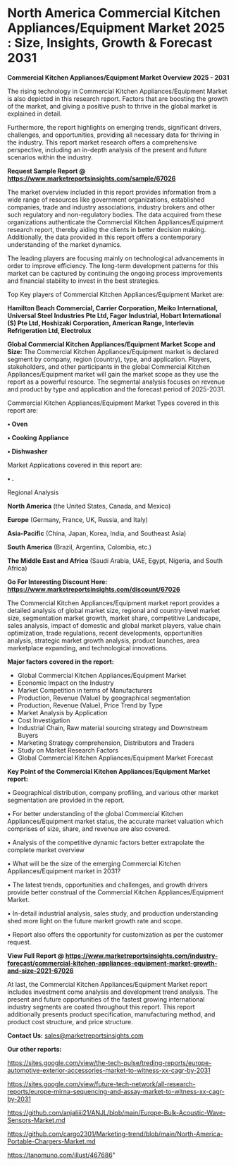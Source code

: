 # North America Commercial Kitchen Appliances/Equipment Market 2025 : Size, Insights, Growth & Forecast 2031

<Strong> Commercial Kitchen Appliances/Equipment Market Overview 2025 - 2031</strong>

The rising technology in Commercial Kitchen Appliances/Equipment Market is also depicted in this research report. Factors that are boosting the growth of the market, and giving a positive push to thrive in the global market is explained in detail.

Furthermore, the report highlights on emerging trends, significant drivers, challenges, and opportunities, providing all necessary data for thriving in the industry. This report market research offers a comprehensive perspective, including an in-depth analysis of the present and future scenarios within the industry.

<strong>Request Sample Report @ <a href=https://www.marketreportsinsights.com/sample/67026>https://www.marketreportsinsights.com/sample/67026</a></strong>

The market overview included in this report provides information from a wide range of resources like government organizations, established companies, trade and industry associations, industry brokers and other such regulatory and non-regulatory bodies. The data acquired from these organizations authenticate the Commercial Kitchen Appliances/Equipment research report, thereby aiding the clients in better decision making. Additionally, the data provided in this report offers a contemporary understanding of the market dynamics.

The leading players are focusing mainly on technological advancements in order to improve efficiency. The long-term development patterns for this market can be captured by continuing the ongoing process improvements and financial stability to invest in the best strategies.

Top Key players of Commercial Kitchen Appliances/Equipment Market are:

<strong>Hamilton Beach Commercial, Carrier Corporation, Meiko International, Universal Steel Industries Pte Ltd, Fagor Industrial, Hobart International (S) Pte Ltd, Hoshizaki Corporation, American Range, Interlevin Refrigeration Ltd, Electrolux</strong>

<strong><b>Global Commercial Kitchen Appliances/Equipment Market Scope and Size:</b></strong>
The Commercial Kitchen Appliances/Equipment market is declared segment by company, region (country), type, and application. Players, stakeholders, and other participants in the global Commercial Kitchen Appliances/Equipment market will gain the market scope as they use the report as a powerful resource. The segmental analysis focuses on revenue and product by type and application and the forecast period of 2025-2031.

Commercial Kitchen Appliances/Equipment Market Types covered in this report are:

<strong>• Oven

• Cooking Appliance

• Dishwasher</strong>

Market Applications covered in this report are:

<strong>• .</strong> 

Regional Analysis

<strong>North America</strong> (the United States, Canada, and Mexico)

<strong>Europe</strong> (Germany, France, UK, Russia, and Italy)

<strong>Asia-Pacific</strong> (China, Japan, Korea, India, and Southeast Asia)

<strong>South America</strong> (Brazil, Argentina, Colombia, etc.)

<strong>The Middle East and Africa</strong> (Saudi Arabia, UAE, Egypt, Nigeria, and South Africa)

<strong>Go For Interesting Discount Here: <a href=https://www.marketreportsinsights.com/discount/67026>https://www.marketreportsinsights.com/discount/67026</a></strong>

The Commercial Kitchen Appliances/Equipment market report provides a detailed analysis of global market size, regional and country-level market size, segmentation market growth, market share, competitive Landscape, sales analysis, impact of domestic and global market players, value chain optimization, trade regulations, recent developments, opportunities analysis, strategic market growth analysis, product launches, area marketplace expanding, and technological innovations.

<strong><b>Major factors covered in the report:</b></strong>
<ul>
  <li>Global Commercial Kitchen Appliances/Equipment Market </li>
  <li>Economic Impact on the Industry</li>
  <li>Market Competition in terms of Manufacturers</li>
  <li>Production, Revenue (Value) by geographical segmentation</li>
  <li>Production, Revenue (Value), Price Trend by Type</li>
  <li>Market Analysis by Application</li>
  <li>Cost Investigation</li>
  <li>Industrial Chain, Raw material sourcing strategy and Downstream Buyers</li>
  <li>Marketing Strategy comprehension, Distributors and Traders</li>
  <li>Study on Market Research Factors</li>
  <li>Global Commercial Kitchen Appliances/Equipment Market Forecast</li>
</ul>

<strong><b>Key Point of the Commercial Kitchen Appliances/Equipment Market report:</b></strong>

• Geographical distribution, company profiling, and various other market segmentation are provided in the report.

• For better understanding of the global Commercial Kitchen Appliances/Equipment market status, the accurate market valuation which comprises of size, share, and revenue are also covered.

• Analysis of the competitive dynamic factors better extrapolate the complete market overview

• What will be the size of the emerging Commercial Kitchen Appliances/Equipment market in 2031?

• The latest trends, opportunities and challenges, and growth drivers provide better construal of the Commercial Kitchen Appliances/Equipment Market.

• In-detail industrial analysis, sales study, and production understanding shed more light on the future market growth rate and scope.

• Report also offers the opportunity for customization as per the customer request.

<strong><b>View Full Report @ <a href=https://www.marketreportsinsights.com/industry-forecast/commercial-kitchen-appliances-equipment-market-growth-and-size-2021-67026>https://www.marketreportsinsights.com/industry-forecast/commercial-kitchen-appliances-equipment-market-growth-and-size-2021-67026</a></b></strong>


At last, the Commercial Kitchen Appliances/Equipment Market report includes investment come analysis and development trend analysis. The present and future opportunities of the fastest growing international industry segments are coated throughout this report. This report additionally presents product specification, manufacturing method, and product cost structure, and price structure.

<strong>Contact Us:</strong>
sales@marketreportsinsights.com

<strong>Our other reports:</strong>

<a href=https://sites.google.com/view/the-tech-pulse/treding-reports/europe-automotive-exterior-accessories-market-to-witness-xx-cagr-by-2031>https://sites.google.com/view/the-tech-pulse/treding-reports/europe-automotive-exterior-accessories-market-to-witness-xx-cagr-by-2031</a>

<a href=https://sites.google.com/view/future-tech-network/all-research-reports/europe-mirna-sequencing-and-assay-market-to-witness-xx-cagr-by-2031>https://sites.google.com/view/future-tech-network/all-research-reports/europe-mirna-sequencing-and-assay-market-to-witness-xx-cagr-by-2031</a>

<a href=https://github.com/anjaliiii21/ANJL/blob/main/Europe-Bulk-Acoustic-Wave-Sensors-Market.md>https://github.com/anjaliiii21/ANJL/blob/main/Europe-Bulk-Acoustic-Wave-Sensors-Market.md</a>

<a href=https://github.com/cargo2301/Marketing-trend/blob/main/North-America-Portable-Chargers-Market.md>https://github.com/cargo2301/Marketing-trend/blob/main/North-America-Portable-Chargers-Market.md</a>

<a href=https://tanomuno.com/illust/467686>https://tanomuno.com/illust/467686</a>"
